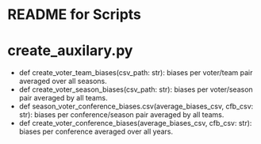 # README for Scripts

# create_auxilary.py

* def create_voter_team_biases(csv_path: str): biases per voter/team pair averaged over all seasons.
* def create_voter_season_biases(csv_path: str): biases per voter/season pair averaged by all teams. 
* def season_voter_conference_biases.csv(average_biases_csv, cfb_csv: str): biases per conference/season pair averaged by all teams. 
* def create_voter_conference_biases(average_biases_csv, cfb_csv: str): biases per conference averaged over all years. 

